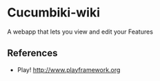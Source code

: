 Cucumbiki-wiki
========

A webapp that lets you view and edit your Features


References
-------
* Play! http://www.playframework.org

